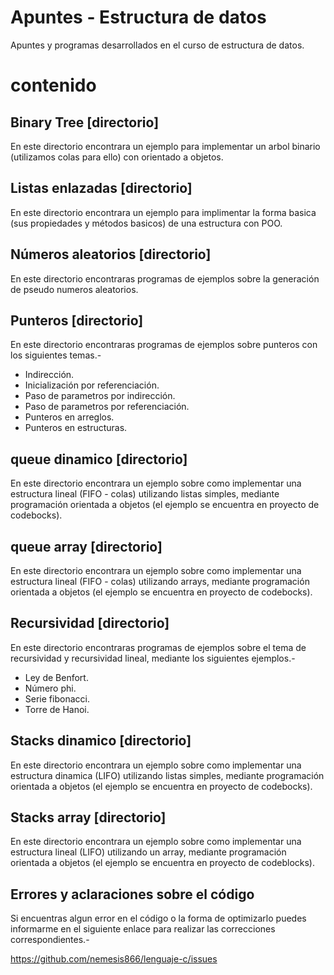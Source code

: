 Apuntes - Estructura de datos
=============================

Apuntes y programas desarrollados en el curso de estructura de datos.

# contenido

## Binary Tree [directorio]

En este directorio encontrara un ejemplo para implementar un arbol binario (utilizamos colas para ello) con orientado a objetos.

## Listas enlazadas [directorio]

En este directorio encontrara un ejemplo para implimentar la forma basica (sus propiedades y métodos basicos) de una estructura con POO.

## Números aleatorios [directorio]

En este directorio encontraras programas de ejemplos sobre la generación de pseudo numeros aleatorios.

## Punteros [directorio]

En este directorio encontraras programas de ejemplos sobre punteros con los siguientes temas.-

* Indirección.
* Inicialización por referenciación.
* Paso de parametros por indirección.
* Paso de parametros por referenciación.
* Punteros en arreglos.
* Punteros en estructuras.

## queue dinamico [directorio]

En este directorio encontrara un ejemplo sobre como implementar una estructura lineal (FIFO - colas) utilizando listas simples, mediante programación orientada a objetos (el ejemplo se encuentra en proyecto de codebocks).

## queue array [directorio]

En este directorio encontrara un ejemplo sobre como implementar una estructura lineal (FIFO - colas) utilizando arrays, mediante programación orientada a objetos (el ejemplo se encuentra en proyecto de codebocks).

## Recursividad [directorio]

En este directorio encontraras programas de ejemplos sobre el tema de recursividad y recursividad lineal, mediante los siguientes ejemplos.-

* Ley de Benfort.
* Número phi.
* Serie fibonacci.
* Torre de Hanoi.

## Stacks dinamico [directorio]

En este directorio encontrara un ejemplo sobre como implementar una estructura dinamica (LIFO) utilizando listas simples, mediante programación orientada a objetos (el ejemplo se encuentra en proyecto de codebocks).

## Stacks array [directorio]

En este directorio encontrara un ejemplo sobre como implementar una estructura lineal (LIFO) utilizando un array, mediante programación orientada a objetos (el ejemplo se encuentra en proyecto de codeblocks).

## Errores y aclaraciones sobre el código

Si encuentras algun error en el código o la forma de optimizarlo puedes informarme en el siguiente enlace para realizar las correcciones correspondientes.-

<a href="https://github.com/nemesis866/Lenguaje-c/issues">https://github.com/nemesis866/lenguaje-c/issues</a>